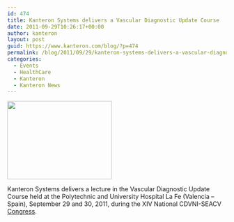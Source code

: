 ```yaml
---
id: 474
title: Kanteron Systems delivers a Vascular Diagnostic Update Course
date: 2011-09-29T10:26:17+00:00
author: kanteron
layout: post
guid: https://www.kanteron.com/blog/?p=474
permalink: /blog/2011/09/29/kanteron-systems-delivers-a-vascular-diagnostic-update-course/
categories:
  - Events
  - HealthCare
  - Kanteron
  - Kanteron News
---
```

<img class="aligncenter" title="course" src="https://farm7.static.flickr.com/6153/6195258823_6b1a59f493_m.jpg" alt="" width="240" height="179" />

Kanteron Systems delivers a lecture in the Vascular Diagnostic Update Course held at the Polytechnic and University Hospital La Fe (Valencia – Spain), September 29 and 30, 2011, during the XIV National CDVNI-SEACV <a title="https://www.congresosxxi.com/?area=9&pid=14&eid=127" href="https://www.congresosxxi.com/?area=9&pid=14&eid=127" target="_blank">Congress</a>.